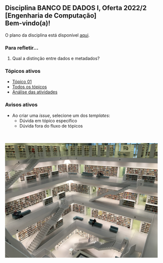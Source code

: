 ## Disciplina **BANCO DE DADOS I**, Oferta 2022/2<br>[Engenharia de Computação]<br>Bem-vindo(a)!<br> 

O plano da disciplina está disponível [aqui](./media/bd-2022-2-bec-plano.pdf).<br>

### Para refletir...

1. Qual a distinção entre dados e metadados?

### Tópicos ativos

- [Tópico 01](./topicos/topico-01.md)
- [Todos os tópicos](topicos/topicos.md)
- [Análise das atividades]()

### Avisos ativos

- Ao criar uma *issue*, selecione um dos *templates*:
  - Dúvida em tópico específico
  - Dúvida fora do fluxo de tópicos

<br>
<br>
<img src="./media/tobias-fischer-PkbZahEG2Ng-unsplash.jpg" width="500">

